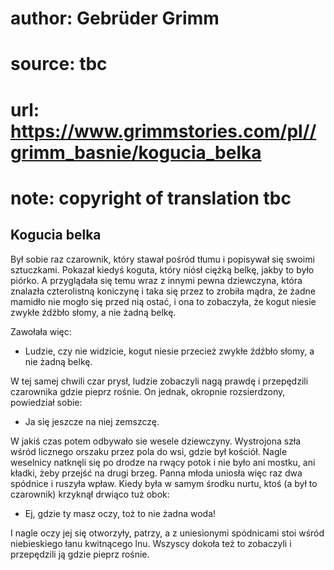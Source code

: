 # author: Gebrüder Grimm
# source: tbc
# url: https://www.grimmstories.com/pl//grimm_basnie/kogucia_belka
# note: copyright of translation tbc

## Kogucia belka 

Był sobie raz czarownik, który stawał pośród tłumu i popisywał się
swoimi sztuczkami. Pokazał kiedyś koguta, który niósł ciężką belkę,
jakby to było piórko. A przyglądała się temu wraz z innymi pewna
dziewczyna, która znalazła czterolistną koniczynę i taka się przez to
zrobiła mądra, że żadne mamidło nie mogło się przed nią ostać, i ona to
zobaczyła, że kogut niesie zwykłe źdźbło słomy, a nie żadną belkę.

Zawołała więc:

- Ludzie, czy nie widzicie, kogut niesie przecież zwykłe źdźbło słomy,
a nie żadną belkę.

W tej samej chwili czar prysł, ludzie zobaczyli nagą prawdę i
przepędzili czarownika gdzie pieprz rośnie. On jednak, okropnie
rozsierdzony, powiedział sobie:

- Ja się jeszcze na niej zemszczę.

W jakiś czas potem odbywało sie wesele dziewczyny. Wystrojona szła wśród
licznego orszaku przez pola do wsi, gdzie był kościół. Nagle weselnicy
natknęli się po drodze na rwący potok i nie było ani mostku, ani kładki,
żeby przejść na drugi brzeg. Panna młoda uniosła więc raz dwa spódnice i
ruszyła wpław. Kiedy była w samym środku nurtu, ktoś (a był to
czarownik) krzyknął drwiąco tuż obok:

- Ej, gdzie ty masz oczy, toż to nie żadna woda!

I nagle oczy jej się otworzyły, patrzy, a z uniesionymi spódnicami stoi
wśród niebieskiego łanu kwitnącego lnu. Wszyscy dokoła też to zobaczyli
i przepędzili ją gdzie pieprz rośnie.
